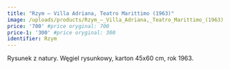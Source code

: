 ```yaml
---
title: "Rzym – Villa Adriana, Teatro Marittimo (1963)"
image: /uploads/products/Rzym_–_Villa_Adriana,_Teatro_Marittimo_(1963).jpg
price: '700' #price oryginal: 700
price-1: '300' #price oryginal: 300
identifier: Rzym
---
```


Rysunek z natury. Węgiel rysunkowy, karton 45x60 cm, rok 1963.